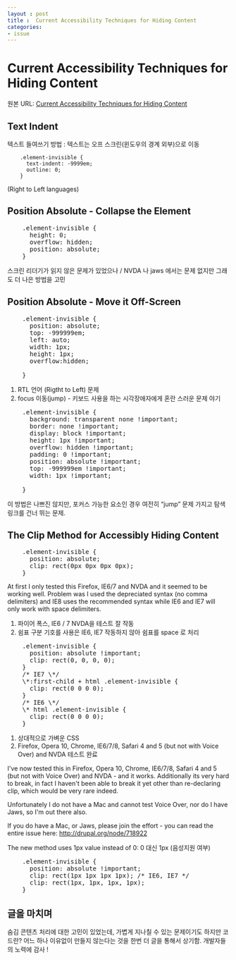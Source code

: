 ```yaml
---
layout : post
title :  Current Accessibility Techniques for Hiding Content
categories: 
- issue
---
```




# Current Accessibility Techniques for Hiding Content


원본 URL: <a href="http://snook.ca/archives/html_and_css/hiding-content-for-accessibilit" target="_blank">Current Accessibility Techniques for Hiding Content</a>

## Text Indent

텍스트 들여쓰기 방법 : 텍스트는 오프 스크린(윈도우의 경계 외부)으로 이동

~~~~
	.element-invisible {
	  text-indent: -9999em;
	  outline: 0;
	}
~~~~
(Right to Left languages)


## Position Absolute - Collapse the Element

<pre>
	.element-invisible {
	  height: 0;
	  overflow: hidden;
	  position: absolute;
	}
</pre>

스크린 리더기가 읽지 않은 문제가 있었으나 / NVDA 나 jaws 에서는 문제 없지만 그래도 더 나은 방법을
고민

## Position Absolute - Move it Off-Screen


<pre>
	.element-invisible {
	  position: absolute;
	  top: -999999em;
	  left: auto;
	  width: 1px;
	  height: 1px;
	  overflow:hidden;

	}
</pre>

1. RTL 언어 (Rigtht to Left) 문제
2. focus 이동(jump) - 키보드 사용을 하는 시각장애자에게 혼란 스러운 문제 야기


<pre>
	.element-invisible {
	  background: transparent none !important;
	  border: none !important;
	  display: block !important;
	  height: 1px !important;
	  overflow: hidden !important;
	  padding: 0 !important;
	  position: absolute !important;
	  top: -999999em !important;
	  width: 1px !important;

	}
</pre>

이 방법은 나쁘진 않지만, 포커스 가능한 요소인 경우 여전히 “jump” 문제 가지고 탐색 링크를 건너 뛰는 문제.


## The Clip Method for Accessibly Hiding Content


<pre>
	.element-invisible {
	  position: absolute;
	  clip: rect(0px 0px 0px 0px);
	}
</pre>

At first I only tested this Firefox, IE6/7 and NVDA and it seemed to be working well. Problem was I used the depreciated syntax (no comma delimiters) and IE8 uses the recommended syntax while IE6 and IE7 will only work with space delimiters.


1. 파이어 폭스, IE6 / 7 NVDA을 테스트 잘 작동
2. 쉼표 구분 기호를 사용은 IE6, IE7  작동하지 않아 쉼표를 space 로 처리

<pre>
	.element-invisible {
	  position: absolute !important;
	  clip: rect(0, 0, 0, 0);
	}
	/* IE7 \*/
	\*:first-child + html .element-invisible {
	  clip: rect(0 0 0 0);
	}
	/* IE6 \*/
	\* html .element-invisible {
	  clip: rect(0 0 0 0);
	}
</pre>

1.  상대적으로 가벼운 CSS
2.  Firefox, Opera 10, Chrome, IE6/7/8, Safari 4 and 5 (but not with Voice Over) and NVDA 테스트 완료


I've now tested this in Firefox, Opera 10, Chrome, IE6/7/8, Safari 4 and 5 (but not with Voice Over) and NVDA - and it works. Additionally its very hard to break, in fact I haven't been able to break it yet other than re-declaring clip, which would be very rare indeed.

Unfortunately I do not have a Mac and cannot test Voice Over, nor do I have Jaws, so I'm out there also.

If you do have a Mac, or Jaws, please join the effort - you can read the entire issue here: <a href="http://drupal.org/node/718922">http://drupal.org/node/718922</a>

The new method uses 1px value instead of 0: 0 대신 1px (음성지원 여부)

<pre>
	.element-invisible {
	  position: absolute !important;
	  clip: rect(1px 1px 1px 1px); /* IE6, IE7 */
	  clip: rect(1px, 1px, 1px, 1px);
	}
</pre>

## 글을 마치며 

숨김 콘텐츠 처리에 대한 고민이 있었는데, 가볍게 지나칠 수 있는 문제이기도 하지만 코드란?  어느 하나 이유없이 만들지 않는다는 것을 한번 더  글을 통해서 상기함. 개발자들의 노력에 감사 !








 




